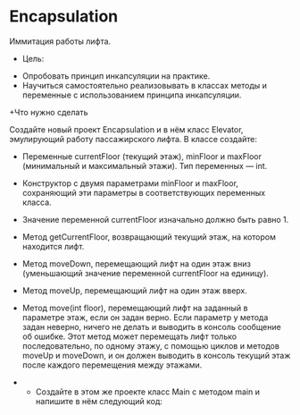 # Encapsulation
Иммитация работы лифта.

+ Цель:

- Опробовать принцип инкапсуляции на практике.
- Научиться самостоятельно реализовывать в классах методы и переменные с использованием принципа инкапсуляции.

+Что нужно сделать

Создайте новый проект Encapsulation и в нём класс Elevator, эмулирующий работу пассажирского лифта. В классе создайте:

- Переменные currentFloor (текущий этаж), minFloor и maxFloor (минимальный и максимальный этажи). Тип переменных — int.
- Конструктор с двумя параметрами minFloor и maxFloor, сохраняющий эти параметры в соответствующих переменных класса.
- Значение переменной currentFloor изначально должно быть равно 1.
- Метод getCurrentFloor, возвращающий текущий этаж, на котором находится лифт.
- Метод moveDown, перемещающий лифт на один этаж вниз (уменьшающий значение переменной currentFloor на единицу).
- Метод moveUp, перемещающий лифт на один этаж вверх.
- Метод move(int floor), перемещающий лифт на заданный в параметре этаж, если он задан верно. Если параметр у метода задан неверно, ничего не делать и выводить в консоль сообщение об ошибке. Этот метод может перемещать лифт только последовательно, по одному этажу, с помощью циклов и методов moveUp и moveDown, и он должен выводить в консоль текущий этаж после каждого перемещения между этажами.

- + Создайте в этом же проекте класс Main с методом main и напишите в нём следующий код:
